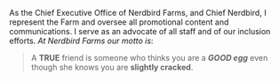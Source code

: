 As the Chief Executive Office of Nerdbird Farms, and Chief Nerdbird, I represent the Farm and oversee all promotional content and communications. 
I serve as an advocate of all staff and of our inclusion efforts. *At Nerdbird Farms our motto is*:
> A **TRUE** friend is someone who thinks you are a _**GOOD egg**_ even though she knows you are **slightly cracked**. 

